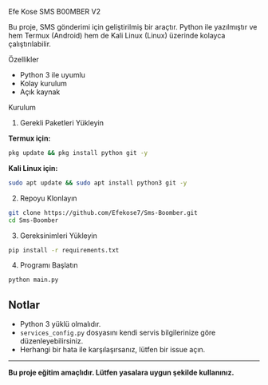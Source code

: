 Efe Kose SMS B00MBER V2

Bu proje, SMS gönderimi için geliştirilmiş bir araçtır. Python ile yazılmıştır ve hem Termux (Android) hem de Kali Linux (Linux) üzerinde kolayca çalıştırılabilir.

 Özellikler
- Python 3 ile uyumlu
- Kolay kurulum
- Açık kaynak

 Kurulum

 1. Gerekli Paketleri Yükleyin

**Termux için:**
```bash
pkg update && pkg install python git -y
```

**Kali Linux için:**
```bash
sudo apt update && sudo apt install python3 git -y
```

 2. Repoyu Klonlayın
```bash
git clone https://github.com/Efekose7/Sms-Boomber.git
cd Sms-Boomber
```

 3. Gereksinimleri Yükleyin
```bash
pip install -r requirements.txt
```

 4. Programı Başlatın
```bash
python main.py
```

## Notlar
- Python 3 yüklü olmalıdır.
- `services_config.py` dosyasını kendi servis bilgilerinize göre düzenleyebilirsiniz.
- Herhangi bir hata ile karşılaşırsanız, lütfen bir issue açın.

---

**Bu proje eğitim amaçlıdır. Lütfen yasalara uygun şekilde kullanınız.** 

